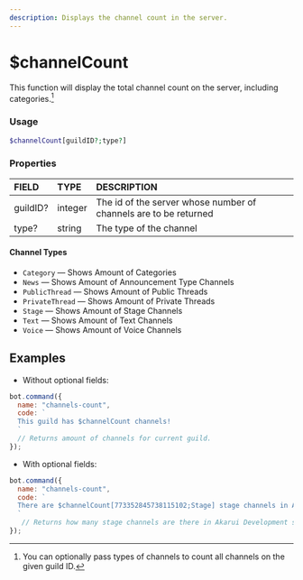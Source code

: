 ```yaml
---
description: Displays the channel count in the server.
---
```


# $channelCount

This function will display the total channel count on the server, including categories.[^1]

  [^1]: You can optionally pass types of channels to count all channels on the given guild ID.

### Usage 

```php
$channelCount[guildID?;type?]
``` 

### Properties 

| FIELD | TYPE | DESCRIPTION |
| :--- | :--- | :--- | 
| guildID? | integer | The id of the server whose number of channels are to be returned|
| type? | string | The type of the channel |

#### Channel Types

* `Category` — Shows Amount of Categories
* `News` — Shows Amount of Announcement Type Channels
* `PublicThread` — Shows Amount of Public Threads
* `PrivateThread` — Shows Amount of Private Threads
* `Stage` — Shows Amount of Stage Channels
* `Text` — Shows Amount of Text Channels
* `Voice` — Shows Amount of Voice Channels


## Examples

* Without optional fields:

```javascript
bot.command({
  name: "channels-count",
  code: `
  This guild has $channelCount channels!
  `
  // Returns amount of channels for current guild.
});
```

* With optional fields:

```javascript
bot.command({
  name: "channels-count",
  code: `
  There are $channelCount[773352845738115102;Stage] stage channels in Akarui Development server.
  `
   // Returns how many stage channels are there in Akarui Development server
});
```
